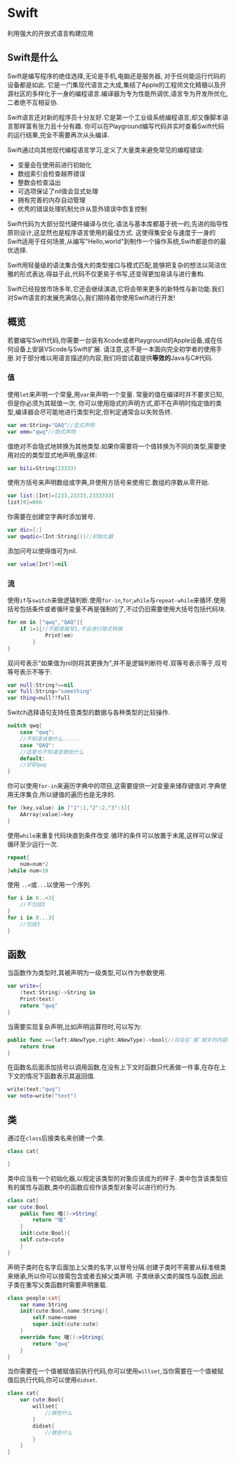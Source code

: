 # Swift
利用强大的开放式语言构建应用

## Swift是什么

Swift是编写程序的绝佳选择,无论是手机,电脑还是服务器, 对于任何能运行代码的设备都是如此.
它是一门集现代语言之大成,集结了Apple的工程师文化精髓以及开源社区的多样化于一身的编程语言.编译器为专为性能所调优,语言专为开发所优化,二者绝不互相妥协.

Swift语言还对新的程序员十分友好.它是第一个工业级系统编程语言,却又像脚本语言那样富有张力且十分有趣.
你可以在Playground编写代码并实时查看Swift代码的运行结果,完全不需要再次从头编译.

Swift通过向其他现代编程语言学习,定义了大量类来避免常见的编程错误:

- 变量会在使用前进行初始化
- 数组索引会检查越界错误
- 整数会检查溢出
- 可选项保证了nil值会显式处理
- 拥有完善的内存自动管理
- 优秀的错误处理机制允许从意外错误中恢复控制

Swift代码为大部分现代硬件编译与优化.语法与基本库都基于统一的,先进的指导性原则设计,这显然也是程序语言使用的最佳方式.
这使得集安全与速度于一身的Swift适用于任何场景,从编写"Hello,world"到制作一个操作系统,Swift都是你的最优选择.

Swift用轻量级的语法集合强大的类型接口与模式匹配,能够把复杂的想法以简洁优雅的形式表达.得益于此,代码不仅更易于书写,还变得更加易读与进行重构.

Swift已经投放市场多年,它还会继续演进,它将会带来更多的新特性与新功能.我们对Swift语言的发展充满信心,我们期待着你使用Swift进行开发!

## 概览

若要编写Swift代码,你需要一台装有Xcode或者Playground的Apple设备,或在任何设备上安装VScode与Swift扩展.
请注意,这不是一本面向完全初学者的使用手册.对于部分难以用语言描述的内容,我们将尝试着提供**等效的**Java与C#代码.

### 值

使用`let`来声明一个常量,用`var`来声明一个变量.
常量的值在编译时并不要求已知,但是你必须为其赋值一次.
你可以使用隐式的声明方式,即不在声明时指定值的类型,编译器会尽可能地进行类型判定,但判定通常会以失败告终.

```Swift
var em:String="QAQ"//显式声明
var emm="qwq"//隐式声明
```

值绝对不会隐式地转换为其他类型.如果你需要将一个值转换为不同的类型,需要使用对应的类型显式地声明,像这样:

```Swift
var bili=String(23333)
```

使用方括号来声明数组或字典,并使用方括号来使用它.数组的序数从零开始.

```Swift
var list:[Int]=[233,23333,2333333]
list[0]=666
```

你需要在创建空字典时添加冒号.
```Swift
var dic=[:]
var qwqdic=[Int:String]()//初始化器
```

添加问号以使得值可为nil.
```Swift
var value[Int?]=nil
```

### 流

使用`if`与`switch`来做逻辑判断.使用`for-in`,`for`,`while`与`repeat-while`来循环.使用括号包括条件或者循环变量不再是强制的了,不过仍旧需要使用大括号包括代码块.

```Swift
for em in ["qwq","QAQ"]{
    if 1=1{//不能直接写1,不会进行隐式转换
            Print(em)
        }
}
```
双问号表示"如果值为nil则将其更换为",并不是逻辑判断符号.双等号表示等于,叹号等号表示不等于.

```Swift
var null:String?==nil
var full:String="something"
var thing=null??full
```

Switch选择语句支持任意类型的数据与各种类型的比较操作.

```Swift
switch qwq{
    case "qwq":
    //不知道该做什么......
    case "QAQ":
    //这里也不知道该做些什么
    default:
    //好耶qwq
}
```
你可以使用`for-in`来遍历字典中的项目,这需要提供一对变量来储存键值对.字典使用无序集合,所以键值的遍历也是无序的.

```Swift
for (key,value) in ["1":1,"2":2,"3":3]{
    AArray[value]=key
}
```

使用`while`来重复代码块直到条件改变.循环的条件可以放置于末尾,这样可以保证循环至少运行一次.

```Swift
repeat{
    num=num*2
}while num<10
```

使用 `..<`或`...`以使用一个序列.

```Swift
for i in 0..<3{
    //不包括3
}
for i in 0...3{
    //包括3
}
```

## 函数

当函数作为类型时,其被声明为一级类型,可以作为参数使用.

```Swift
var write={
    (text:String)->String in
    Print(text)
    return "qwq"
}
```

当需要实现复杂声明,比如声明运算符时,可以写为:

```Swift
public func ==(left:ANewType,right:ANewType)->bool{//将会在`类`相关的内容中提到为什么需要新的类型
    return true
}
```

在函数名后面添加括号以调用函数,在没有上下文时函数只代表做一件事,在存在上下文的情况下函数表示其返回值.

```Swift
write(text:"qwq")
var note=write("text")
```

## 类

通过在`class`后接类名来创建一个类.

```Swift
class cat{

}
```

类中应当有一个初始化器,以规定该类型的对象应该成为的样子.
类中包含该类型应有的属性与函数,类中的函数应视作该类型对象可以进行的行为.

```Swift
class cat{
var cute:Bool
    public func 喵()->String{
        return "喵"
    }
    init(cute:Bool){
    self.cute=cute
    }
}
```

声明子类时在名字后面加上父类的名字,以冒号分隔.创建子类时不需要从标准根类来继承,所以你可以按需包含或者去掉父类声明.
子类继承父类的属性与函数,因此子类在重写父类函数时需要声明重载.

```Swift
class people:cat{
    var name:String
    init(cute:Bool,name:String){
        self.name=name
        super.init(cute:cute)
    }
    override func 喵()->String{
        return "qwq"
    }
}
```

当你需要在一个值被赋值前执行代码,你可以使用`willset`,当你需要在一个值被赋值后执行代码,你可以使用`didset`.

```Swift
class cat{
    var cute:Bool{
        willset{
            //做些什么
        }
        didset{
            //做些什么
        }
    }
}
```
